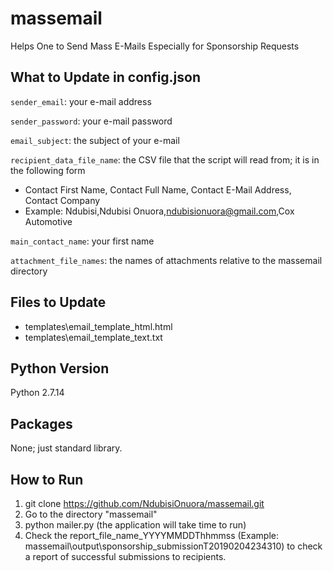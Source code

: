 # massemail
Helps One to Send Mass E-Mails Especially for Sponsorship Requests

## What to Update in config.json
`sender_email`: your e-mail address

`sender_password`: your e-mail password

`email_subject`: the subject of your e-mail

`recipient_data_file_name`: the CSV file that the script will read from; it is in the following form
* Contact First Name, Contact Full Name, Contact E-Mail Address, Contact Company
* Example: Ndubisi,Ndubisi Onuora,ndubisionuora@gmail.com,Cox Automotive

`main_contact_name`: your first name

`attachment_file_names`: the names of attachments relative to the massemail directory

## Files to Update
* templates\email_template_html.html
* templates\email_template_text.txt


## Python Version
Python 2.7.14

## Packages
None; just standard library.

## How to Run
1) git clone https://github.com/NdubisiOnuora/massemail.git
2) Go to the directory "massemail"
3) python mailer.py (the application will take time to run)
4) Check the report_file_name_YYYYMMDDThhmmss (Example: massemail\output\sponsorship_submissionT20190204234310) to check a
report of successful submissions to recipients. 
